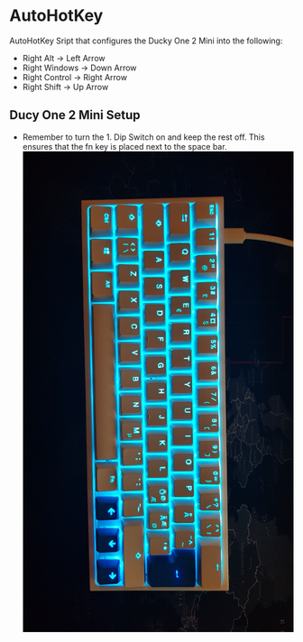 # AutoHotKey
AutoHotKey Sript that configures the Ducky One 2 Mini into the following:
* Right Alt -> Left Arrow
* Right Windows -> Down Arrow
* Right Control -> Right Arrow
* Right Shift -> Up Arrow

## Ducy One 2 Mini Setup
* Remember to turn the 1. Dip Switch on and keep the rest off. This ensures that the fn key is placed next to the space bar.
![img](https://github.com/KimConcepcion/AutoHotKey/blob/master/Ducky_setup.jpg)
